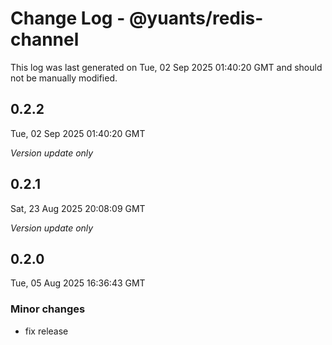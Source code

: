# Change Log - @yuants/redis-channel

This log was last generated on Tue, 02 Sep 2025 01:40:20 GMT and should not be manually modified.

## 0.2.2
Tue, 02 Sep 2025 01:40:20 GMT

_Version update only_

## 0.2.1
Sat, 23 Aug 2025 20:08:09 GMT

_Version update only_

## 0.2.0
Tue, 05 Aug 2025 16:36:43 GMT

### Minor changes

- fix release

